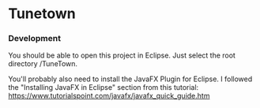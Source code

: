 # Tunetown

### Development
You should be able to open this project in Eclipse. Just select the root directory /TuneTown.

You'll probably also need to install the JavaFX Plugin for Eclipse. I followed the "Installing JavaFX in Eclipse" section from this tutorial: https://www.tutorialspoint.com/javafx/javafx_quick_guide.htm
